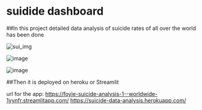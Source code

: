 # suidide dashboard
##In this project detailed data analysis of suicide rates of all over the world has been done


![sui_img](https://user-images.githubusercontent.com/89987028/210267830-63871883-0564-41be-9f8a-0f43721779d4.png)

![image](https://user-images.githubusercontent.com/89987028/210268212-0f166229-fc31-40e3-9a82-3747d1974e9c.png)

![image](https://user-images.githubusercontent.com/89987028/210268153-26514d9a-6194-4046-8d5b-931a11729aec.png)

##Then it is deployed on heroku or Streamlit

url for the app: 
https://foyie-suicide-analysis-1--worldwide-1yynfr.streamlitapp.com/
https://suicide-data-analysis.herokuapp.com/
